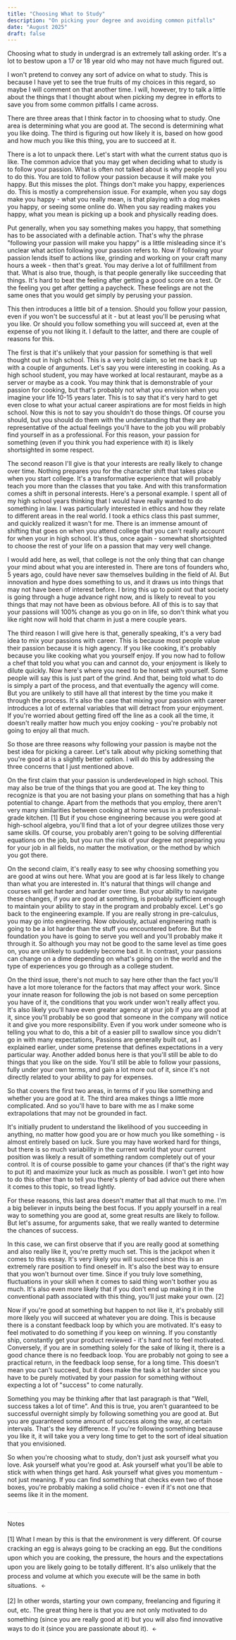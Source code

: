 ```yaml
---
title: "Choosing What to Study"
description: "On picking your degree and avoiding common pitfalls"
date: "August 2025"
draft: false
---
```


Choosing what to study in undergrad is an extremely tall asking order. It's a lot to bestow upon a 17 or 18 year old who may not have much figured out. 

I won't pretend to convey any sort of advice on what to study. This is because I have yet to see the true fruits of my choices in this regard, so maybe I will comment on that another time. I will, however, try to talk a little about the things that I thought about when picking my degree in efforts to save you from some common pitfalls I came across.

There are three areas that I think factor in to choosing what to study. One area is determining what you are good at. The second is determining what you like doing. The third is figuring out how likely it is, based on how good and how much you like this thing, you are to succeed at it.

There is a lot to unpack there. Let's start with what the current status quo is like. The common advice that you may get when deciding what to study is to follow your passion. What is often not talked about is why people tell you to do this. You are told to follow your passion because it will make you happy. But this misses the plot. Things don't make you happy, experiences do. This is mostly a comprehension issue. For example, when you say dogs make you happy - what you really mean, is that playing with a dog makes you happy, or seeing some online do. When you say reading makes you happy, what you mean is picking up a book and physically reading does.

Put generally, when you say something makes you happy, that something has to be associated with a definable action. That's why the phrase "following your passion will make you happy" is a little misleading since it's unclear what action following your passion refers to. Now if following your passion lends itself to actions like, grinding and working on your craft many hours a week - then that's great. You may derive a lot of fulfillment from that. What is also true, though, is that people generally like succeeding that things. It's hard to beat the feeling after getting a good score on a test. Or the feeling you get after getting a paycheck. These feelings are not the same ones that you would get simply by perusing your passion.

This then introduces a little bit of a tension. Should you follow your passion, even if you won't be successful at it - but at least you'll be perusing what you like. Or should you follow something you will succeed at, even at the expense of you not liking it. I default to the latter, and there are couple of reasons for this.

The first is that it's unlikely that your passion for something is that well thought out in high school. This is a very bold claim, so let me back it up with a couple of arguments. Let's say you were interesting in cooking. As a high school student, you may have worked at local restaurant, maybe as a server or maybe as a cook. You may think that is demonstrable of your passion for cooking, but that's probably not what you envision when you imagine your life 10-15 years later. This is to say that it's very hard to get even close to what your actual career aspirations are for most fields in high school. Now this is not to say you shouldn't do those things. Of course you should, but you should do them with the understanding that they are representative of the actual feelings you'll have to the job you will probably find yourself in as a professional. For this reason, your passion for something (even if you think you had experience with it) is likely shortsighted in some respect.

The second reason I'll give is that your interests are really likely to change over time. Nothing prepares you for the character shift that takes place when you start college. It's a transformative experience that will probably teach you more than the classes that you take. And with this transformation comes a shift in personal interests. Here's a personal example. I spent all of my high school years thinking that I would have really wanted to do something in law. I was particularly interested in ethics and how they relate to different areas in the real world. I took a ethics class this past summer, and quickly realized it wasn't for me. There is an immense amount of shifting that goes on when you attend college that you can't really account for when your in high school. It's thus, once again - somewhat shortsighted to choose the rest of your life on a passion that may very well change.

I would add here, as well, that college is not the only thing that can change your mind about what you are interested in. There are tons of founders who, 5 years ago, could have never saw themselves building in the field of AI. But innovation and hype does something to us, and it draws us into things that may not have been of interest before. I bring this up to point out that society is going through a huge advance right now, and is likely to reveal to you things that may not have been as obvious before. All of this is to say that your passions will 100% change as you go on in life, so don't think what you like right now will hold that charm in just a mere couple years.

The third reason I will give here is that, generally speaking, it's a very bad idea to mix your passions with career. This is because most people value their passion because it is high agency. If you like cooking, it's probably because you like cooking what you yourself enjoy. If you now had to follow a chef that told you what you can and cannot do, your enjoyment is likely to dilute quickly. Now here's where you need to be honest with yourself. Some people will say this is just part of the grind. And that, being told what to do is simply a part of the process, and that eventually the agency will come. But you are unlikely to still have all that interest by the time you make it through the process. It's also the case that mixing your passion with career introduces a lot of external variables that will detract from your enjoyment. If you're worried about getting fired off the line as a cook all the time, it doesn't really matter how much you enjoy cooking - you're probably not going to enjoy all that much.

So those are three reasons why following your passion is maybe not the best idea for picking a career. Let's talk about why picking something that you're good at is a slightly better option. I will do this by addressing the three concerns that I just mentioned above.

On the first claim that your passion is underdeveloped in high school. This may also be true of the things that you are good at. The key thing to recognize is that you are not basing your plans on something that has a high potential to change. Apart from the methods that you employ, there aren't very many similarities between cooking at home versus in a professional-grade kitchen. <a href="#fn1" id="fnref1">[1]</a> But if you chose engineering because you were good at high-school algebra, you'll find that a lot of your degree utilizes those very same skills. Of course, you probably aren't going to be solving differential equations on the job, but you run the risk of your degree not preparing you for your job in all fields, no matter the motivation, or the method by which you got there.

On the second claim, it's really easy to see why choosing something you are good at wins out here. What you are good at is far less likely to change than what you are interested in. It's natural that things will change and courses will get harder and harder over time. But your ability to navigate these changes, if you are good at something, is probably sufficient enough to maintain your ability to stay in the program and probably excel. Let's go back to the engineering example. If you are really strong in pre-calculus, you may go into engineering. Now obviously, actual engineering math is going to be a lot harder than the stuff you encountered before. But the foundation you have is going to serve you well and you'll probably make it through it. So although you may not be good to the same level as time goes on, you are unlikely to suddenly become bad it. In contrast, your passions can change on a dime depending on what's going on in the world and the type of experiences you go through as a college student.

On the third issue, there's not much to say here other than the fact you'll have a lot more tolerance for the factors that may affect your work. Since your innate reason for following the job is not based on some perception you have of it, the conditions that you work under won't really affect you. It's also likely you'll have even greater agency at your job if you are good at it, since you'll probably be so good that someone in the company will notice it and give you more responsibility. Even if you work under someone who is telling you what to do, this a bit of a easier pill to swallow since you didn't go in with many expectations, Passions are generally built out, as I explained earlier, under some pretense that defines expectations in a very particular way. Another added bonus here is that you'll still be able to do things that you like on the side. You'll still be able to follow your passions, fully under your own terms, and gain a lot more out of it, since it's not directly related to your ability to pay for expenses.

So that covers the first two areas, in terms of if you like something and whether you are good at it. The third area makes things a little more complicated. And so you'll have to bare with me as I make some extrapolations that may not be grounded in fact.

It's initially prudent to understand the likelihood of you succeeding in anything, no matter how good you are or how much you like something - is almost entirely based on luck. Sure you may have worked hard for things, but there is so much variability in the current world that your current position was likely a result of something random completely out of your control. It is of course possible to game your chances (if that's the right way to put it) and maximize your luck as much as possible. I won't get into how to do this other than to tell you there's plenty of bad advice out there when it comes to this topic, so tread lightly.

For these reasons, this last area doesn't matter that all that much to me. I'm a big believer in inputs being the best focus. If you apply yourself in a real way to something you are good at, some great results are likely to follow. But let's assume, for arguments sake, that we really wanted to determine the chances of success.

In this case, we can first observe that if you are really good at something and also really like it, you're pretty much set. This is the jackpot when it comes to this essay. It's very likely you will succeed since this is an extremely rare position to find oneself in. It's also the best way to ensure that you won't burnout over time. Since if you truly love something, fluctuations in your skill when it comes to said thing won't bother you as much. It's also even more likely that if you don't end up making it in the conventional path associated with this thing, you'll just make your own. <a href="#fn2" id="fnref2">[2]</a>

Now if you're good at something but happen to not like it, it's probably still more likely you will succeed at whatever you are doing. This is because there is a constant feedback loop by which you are motivated. It's easy to feel motivated to do something if you keep on winning. If you constantly ship, constantly get your product reviewed - it's hard not to feel motivated. Conversely, if you are in something solely for the sake of liking it, there is a good chance there is no feedback loop. You are probably not going to see a practical return, in the feedback loop sense, for a long time. This doesn't mean you can't succeed, but it does make the task a lot harder since you have to be purely motivated by your passion for something without expecting a lot of "success" to come naturally.

Something you may be thinking after that last paragraph is that "Well, success takes a lot of time". And this is true, you aren't guaranteed to be successful overnight simply by following something you are good at. But you are guaranteed some amount of success along the way, at certain intervals. That's the key difference. If you're following something because you like it, it will take you a very long time to get to the sort of ideal situation that you envisioned.

So when you're choosing what to study, don't just ask yourself what you love. Ask yourself what you're good at. Ask yourself what you'll be able to stick with when things get hard. Ask yourself what gives you momentum - not just meaning. If you can find something that checks even two of those boxes, you're probably making a solid choice - even if it's not one that seems like it in the moment.

<div class="notes-separator"></div>

Notes

<div class="notes-section">
<p id="fn1">[1] What I mean by this is that the environment is very different. Of course cracking an egg is always going to be cracking an egg. But the conditions upon which you are cooking, the pressure, the hours and the expectations upon you are likely going to be totally different. It's also unlikely that the process and volume at which you execute will be the same in both situations. <a href="#fnref1" class="footnote-back"><svg width="12" height="12" viewBox="0 0 24 24" fill="none" stroke="currentColor" stroke-width="2" stroke-linecap="round" stroke-linejoin="round"><path d="M19 12H5M12 19l-7-7 7-7"/></svg></a></p>

<p id="fn2">[2] In other words, starting your own company, freelancing and figuring it out, etc. The great thing here is that you are not only motivated to do something (since you are really good at it) but you will also find innovative ways to do it (since you are passionate about it). <a href="#fnref2" class="footnote-back"><svg width="12" height="12" viewBox="0 0 24 24" fill="none" stroke="currentColor" stroke-width="2" stroke-linecap="round" stroke-linejoin="round"><path d="M19 12H5M12 19l-7-7 7-7"/></svg></a></p>
</div>

<style>

article sup a {
  position: static !important;
  font-size: inherit !important;
  line-height: inherit !important;
  vertical-align: baseline !important;
  color: inherit !important;
  text-decoration: none !important;
}

article sup a:before {
  content: "[" !important;
}

article sup a:after {
  content: "]" !important;
}

/* Style footnote reference links in text */
a[href^="#fn"] {
  color: inherit !important;
  text-decoration: none !important;
}

/* Notes separator line */
.notes-separator {
  border-top: 1px solid #e5e7eb !important;
  margin: 2rem 0 1rem 0 !important;
}

html.dark .notes-separator {
  border-top-color: #374151 !important;
}

html.flexoki .notes-separator {
  border-top-color: #CECDC3 !important;
}

/* Notes section styling */
.notes-section {
  font-size: 0.875rem !important;
  line-height: 1.5 !important;
  margin-top: 1rem !important;
}

.footnote-back {
  text-decoration: none !important;
  margin-left: 0.25rem !important;
  display: inline-block !important;
  color: inherit !important;
}

.footnote-back svg {
  display: inline !important;
  vertical-align: middle !important;
  stroke: #000000 !important;
}

html.dark .footnote-back svg {
  stroke: #ffffff !important;
}

html.flexoki .footnote-back svg {
  stroke: #100F0F !important;
}
</style>